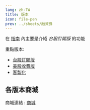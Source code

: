 ```yaml
---
lang: zh-TW
title: 版本
icon: file-pen
prev: ../sheets/融資券
---
```


在 [指南](../) 內主要是介紹 _台股訂閱版_ 的功能

重點版本:
- [台股訂閱版](台股訂閱版.md)
- [美股收費版](美股收費版.md)
- [客製化](客製化.md)

## 各版本商城

商城連結 : [商城](https://stockportfolio.cashier.ecpay.com.tw/)